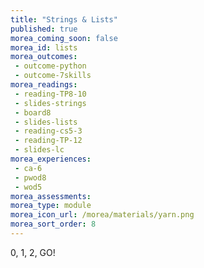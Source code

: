 ```yaml
---
title: "Strings & Lists"
published: true
morea_coming_soon: false
morea_id: lists
morea_outcomes:
 - outcome-python
 - outcome-7skills
morea_readings:
 - reading-TP8-10
 - slides-strings
 - board8
 - slides-lists
 - reading-cs5-3
 - reading-TP-12
 - slides-lc
morea_experiences:
 - ca-6
 - pwod8
 - wod5
morea_assessments:
morea_type: module
morea_icon_url: /morea/materials/yarn.png
morea_sort_order: 8
---
```


0, 1, 2, GO!